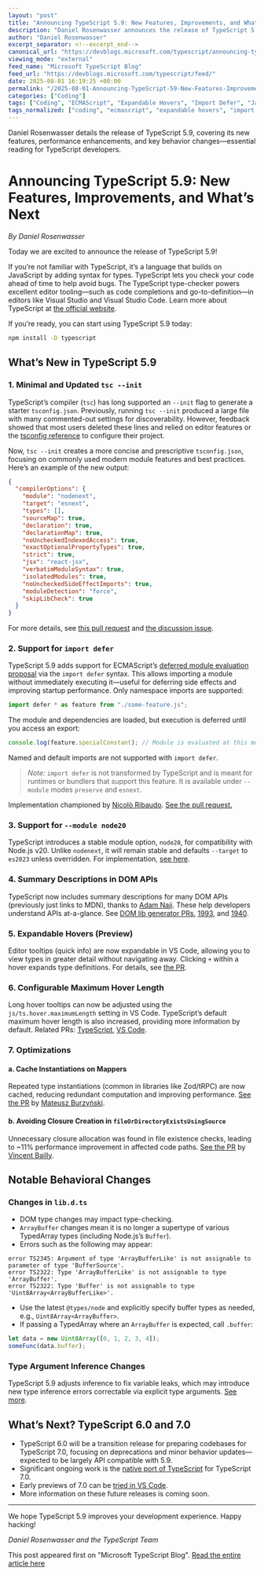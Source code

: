 ```yaml
---
layout: "post"
title: "Announcing TypeScript 5.9: New Features, Improvements, and What’s Next"
description: "Daniel Rosenwasser announces the release of TypeScript 5.9, highlighting updates such as minimal tsconfig initialization, support for 'import defer', a new 'node20' module option, expandable hovers in editors, performance optimizations, and notable changes in type-checking behavior. The post also outlines the roadmap for TypeScript 6.0 and 7.0."
author: "Daniel Rosenwasser"
excerpt_separator: <!--excerpt_end-->
canonical_url: "https://devblogs.microsoft.com/typescript/announcing-typescript-5-9/"
viewing_mode: "external"
feed_name: "Microsoft TypeScript Blog"
feed_url: "https://devblogs.microsoft.com/typescript/feed/"
date: 2025-08-01 16:19:25 +00:00
permalink: "/2025-08-01-Announcing-TypeScript-59-New-Features-Improvements-and-Whats-Next.html"
categories: ["Coding"]
tags: ["Coding", "ECMAScript", "Expandable Hovers", "Import Defer", "JavaScript", "News", "Node.js", "Performance Optimization", "Tsconfig", "Type Checking", "Type Inference", "TypeScript", "TypeScript 5.9", "Visual Studio Code"]
tags_normalized: ["coding", "ecmascript", "expandable hovers", "import defer", "javascript", "news", "node dot js", "performance optimization", "tsconfig", "type checking", "type inference", "typescript", "typescript 5 dot 9", "visual studio code"]
---
```


Daniel Rosenwasser details the release of TypeScript 5.9, covering its new features, performance enhancements, and key behavior changes—essential reading for TypeScript developers.<!--excerpt_end-->

# Announcing TypeScript 5.9: New Features, Improvements, and What’s Next

*By Daniel Rosenwasser*

Today we are excited to announce the release of TypeScript 5.9!

If you’re not familiar with TypeScript, it’s a language that builds on JavaScript by adding syntax for types. TypeScript lets you check your code ahead of time to help avoid bugs. The TypeScript type-checker powers excellent editor tooling—such as code completions and go-to-definition—in editors like Visual Studio and Visual Studio Code. Learn more about TypeScript at [the official website](https://typescriptlang.org/).

If you’re ready, you can start using TypeScript 5.9 today:

```bash
npm install -D typescript
```

## What’s New in TypeScript 5.9

### 1. Minimal and Updated `tsc --init`

TypeScript’s compiler (`tsc`) has long supported an `--init` flag to generate a starter `tsconfig.json`. Previously, running `tsc --init` produced a large file with many commented-out settings for discoverability. However, feedback showed that most users deleted these lines and relied on editor features or the [tsconfig reference](https://www.typescriptlang.org/tsconfig/) to configure their project.

Now, `tsc --init` creates a more concise and prescriptive `tsconfig.json`, focusing on commonly used modern module features and best practices. Here’s an example of the new output:

```json
{
  "compilerOptions": {
    "module": "nodenext",
    "target": "esnext",
    "types": [],
    "sourceMap": true,
    "declaration": true,
    "declarationMap": true,
    "noUncheckedIndexedAccess": true,
    "exactOptionalPropertyTypes": true,
    "strict": true,
    "jsx": "react-jsx",
    "verbatimModuleSyntax": true,
    "isolatedModules": true,
    "noUncheckedSideEffectImports": true,
    "moduleDetection": "force",
    "skipLibCheck": true
  }
}
```

For more details, see [this pull request](https://github.com/microsoft/TypeScript/pull/61813) and [the discussion issue](https://github.com/microsoft/TypeScript/issues/58420).

### 2. Support for `import defer`

TypeScript 5.9 adds support for ECMAScript’s [deferred module evaluation proposal](https://github.com/tc39/proposal-defer-import-eval/) via the `import defer` syntax. This allows importing a module without immediately executing it—useful for deferring side effects and improving startup performance. Only namespace imports are supported:

```typescript
import defer * as feature from "./some-feature.js";
```

The module and dependencies are loaded, but execution is deferred until you access an export:

```typescript
console.log(feature.specialConstant); // Module is evaluated at this moment
```

Named and default imports are not supported with `import defer`.

> _Note:_ `import defer` is not transformed by TypeScript and is meant for runtimes or bundlers that support this feature. It is available under `--module` modes `preserve` and `esnext`.

Implementation championed by [Nicolò Ribaudo](https://github.com/nicolo-ribaudo). [See the pull request.](https://github.com/microsoft/TypeScript/pull/60757)

### 3. Support for `--module node20`

TypeScript introduces a stable module option, `node20`, for compatibility with Node.js v20. Unlike `nodenext`, it will remain stable and defaults `--target` to `es2023` unless overridden. For implementation, [see here](https://github.com/microsoft/TypeScript/pull/61805).

### 4. Summary Descriptions in DOM APIs

TypeScript now includes summary descriptions for many DOM APIs (previously just links to MDN), thanks to [Adam Naji](https://github.com/Bashamega). These help developers understand APIs at-a-glance. See [DOM lib generator PRs](https://github.com/microsoft/TypeScript-DOM-lib-generator/pull/1993), [1993](https://github.com/microsoft/TypeScript-DOM-lib-generator/pull/1993), and [1940](https://github.com/microsoft/TypeScript-DOM-lib-generator/pull/1940).

### 5. Expandable Hovers (Preview)

Editor tooltips (quick info) are now expandable in VS Code, allowing you to view types in greater detail without navigating away. Clicking `+` within a hover expands type definitions. For details, see [the PR](https://github.com/microsoft/TypeScript/pull/59940).

### 6. Configurable Maximum Hover Length

Long hover tooltips can now be adjusted using the `js/ts.hover.maximumLength` setting in VS Code. TypeScript’s default maximum hover length is also increased, providing more information by default. Related PRs: [TypeScript](https://github.com/microsoft/TypeScript/pull/61662), [VS Code](https://github.com/microsoft/vscode/pull/248181).

### 7. Optimizations

#### a. Cache Instantiations on Mappers

Repeated type instantiations (common in libraries like Zod/tRPC) are now cached, reducing redundant computation and improving performance. [See the PR](https://github.com/microsoft/TypeScript/pull/61505) by [Mateusz Burzyński](https://github.com/Andarist).

#### b. Avoiding Closure Creation in `fileOrDirectoryExistsUsingSource`

Unnecessary closure allocation was found in file existence checks, leading to ~11% performance improvement in affected code paths. [See the PR](https://github.com/microsoft/TypeScript/pull/61822/) by [Vincent Bailly](https://github.com/VincentBailly).

## Notable Behavioral Changes

### Changes in `lib.d.ts`

- DOM type changes may impact type-checking.
- `ArrayBuffer` changes mean it is no longer a supertype of various TypedArray types (including Node.js’s `Buffer`).
- Errors such as the following may appear:

```text
error TS2345: Argument of type 'ArrayBufferLike' is not assignable to parameter of type 'BufferSource'.
error TS2322: Type 'ArrayBufferLike' is not assignable to type 'ArrayBuffer'.
error TS2322: Type 'Buffer' is not assignable to type 'Uint8Array<ArrayBufferLike>'.
```

- Use the latest `@types/node` and explicitly specify buffer types as needed, e.g., `Uint8Array<ArrayBuffer>`.
- If passing a TypedArray where an `ArrayBuffer` is expected, call `.buffer`:

```typescript
let data = new Uint8Array([0, 1, 2, 3, 4]);
someFunc(data.buffer);
```

### Type Argument Inference Changes

TypeScript 5.9 adjusts inference to fix variable leaks, which may introduce new type inference errors correctable via explicit type arguments. [See more](https://github.com/microsoft/TypeScript/pull/61668).

## What’s Next? TypeScript 6.0 and 7.0

- TypeScript 6.0 will be a transition release for preparing codebases for TypeScript 7.0, focusing on deprecations and minor behavior updates—expected to be largely API compatible with 5.9.
- Significant ongoing work is the [native port of TypeScript](https://devblogs.microsoft.com/typescript/typescript-native-port/) for TypeScript 7.0.
- Early previews of 7.0 can be [tried in VS Code](https://marketplace.visualstudio.com/items?itemName=TypeScriptTeam.native-preview).
- More information on these future releases is coming soon.

---

We hope TypeScript 5.9 improves your development experience. Happy hacking!

*Daniel Rosenwasser and the TypeScript Team*

This post appeared first on "Microsoft TypeScript Blog". [Read the entire article here](https://devblogs.microsoft.com/typescript/announcing-typescript-5-9/)
